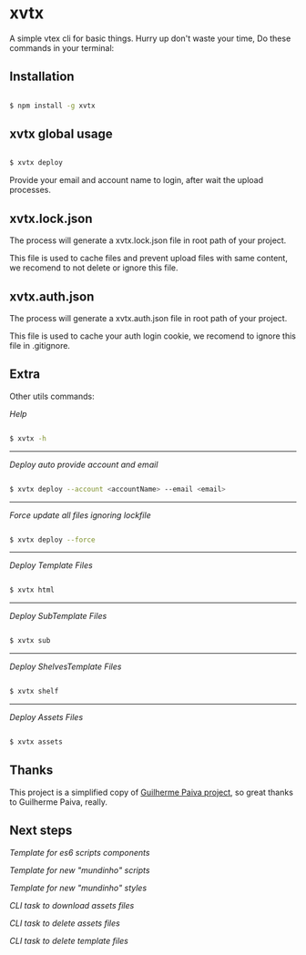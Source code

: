 # xvtx
A simple vtex cli for basic things.
Hurry up don't waste your time, Do these commands in your terminal:


## Installation

```bash

$ npm install -g xvtx

```

## xvtx global usage

```bash

$ xvtx deploy

```

Provide your email and account name to login, after wait the upload processes.

## xvtx.lock.json

The process will generate a xvtx.lock.json file in root path of your project.

This file is used to cache files and prevent upload files with same content, we recomend to not delete or ignore this file.

## xvtx.auth.json

The process will generate a xvtx.auth.json file in root path of your project.

This file is used to cache your auth login cookie, we recomend to ignore this file in .gitignore.


## Extra

Other utils commands:

*Help*

```bash

$ xvtx -h

```
___

*Deploy auto provide account and email*

```bash

$ xvtx deploy --account <accountName> --email <email>

```
___
*Force update all files ignoring lockfile*

```bash

$ xvtx deploy --force

```
___
*Deploy Template Files*

```bash

$ xvtx html

```
___
*Deploy SubTemplate Files*

```bash

$ xvtx sub

```
___
*Deploy ShelvesTemplate Files*

```bash

$ xvtx shelf

```
___
*Deploy Assets Files*

```bash

$ xvtx assets

```

## Thanks
This project is a simplified copy of [Guilherme Paiva project], so great thanks to Guilherme Paiva, really.


## Next steps
*Template for es6 scripts components*

*Template for new "mundinho" scripts*

*Template for new "mundinho" styles*

*CLI task to download assets files*

*CLI task to delete assets files*

*CLI task to delete template files*


[Guilherme Paiva project]: https://github.com/gfpaiva/jussitb

